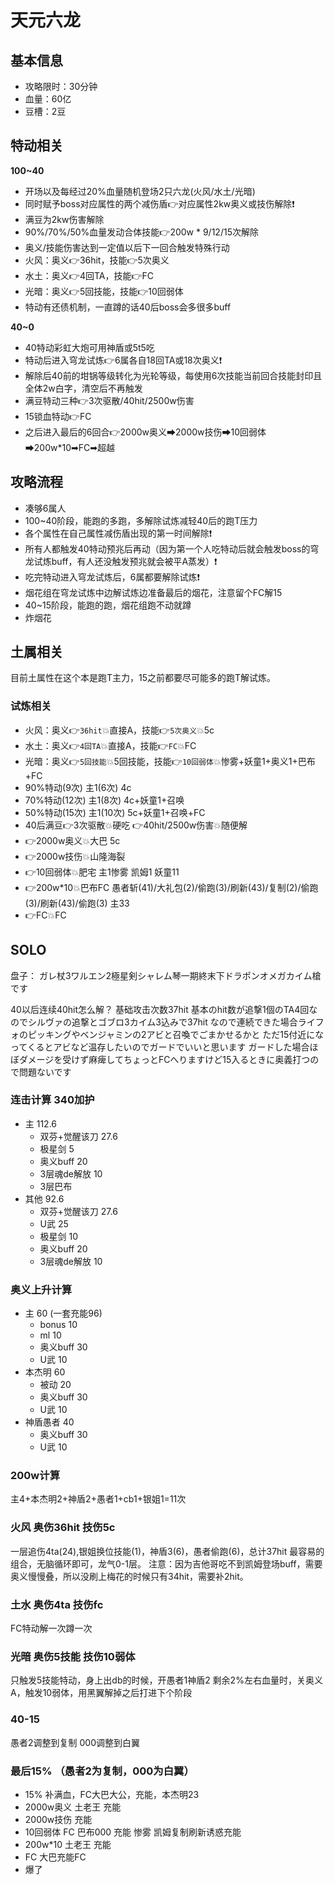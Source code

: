 # 天元六龙

## 基本信息

- 攻略限时：30分钟
- 血量：60亿
- 豆槽：2豆

## 特动相关

**100~40**
- 开场以及每经过20%血量随机登场2只六龙(火风/水土/光暗)
- 同时赋予boss对应属性的两个减伤盾👉对应属性2kw奥义或技伤解除❗
- 满豆为2kw伤害解除
- 90%/70%/50%血量发动合体技能👉200w * 9/12/15次解除
- 奥义/技能伤害达到一定值以后下一回合触发特殊行动
- 火风：奥义👉36hit，技能👉5次奥义
- 水土：奥义👉4回TA，技能👉FC
- 光暗：奥义👉5回技能，技能👉10回弱体
- 特动有还债机制，一直蹲的话40后boss会多很多buff

**40~0**
- 40特动彩虹大炮可用神盾或5t5吃
- 特动后进入穹龙试炼👉6属各自18回TA或18次奥义❗
- 解除后40前的坩锅等级转化为光轮等级，每使用6次技能当前回合技能封印且全体2w白字，清空后不再触发
- 满豆特动三种👉3次驱散/40hit/2500w伤害
- 15锁血特动👉FC
- 之后进入最后的6回合👉2000w奥义➡2000w技伤➡10回弱体➡200w*10➡FC➡超越

## 攻略流程
- 凑够6属人
- 100~40阶段，能跑的多跑，多解除试炼减轻40后的跑T压力
- 各个属性在自己属性减伤盾出现的第一时间解除❗
- 所有人都触发40特动预兆后再动（因为第一个人吃特动后就会触发boss的穹龙试炼buff，有人还没触发预兆就会被平A蒸发）❗
- 吃完特动进入穹龙试炼后，6属都要解除试炼❗
- 烟花组在穹龙试炼中边解试炼边准备最后的烟花，注意留个FC解15
- 40~15阶段，能跑的跑，烟花组跑不动就蹲
- 炸烟花

## 土属相关
目前土属性在这个本是跑T主力，15之前都要尽可能多的跑T解试炼。

### 试炼相关
- 火风：奥义👉`36hit`💥直接A，技能👉`5次奥义`💥5c
- 水土：奥义👉`4回TA`💥直接A，技能👉`FC`💥FC
- 光暗：奥义👉`5回技能`💥5回技能，技能👉`10回弱体`💥惨雾+妖童1+奥义1+巴布+FC
- 90%特动(9次) 主1(6次) 4c
- 70%特动(12次) 主1(8次) 4c+妖童1+召唤
- 50%特动(15次) 主1(10次) 5c+妖童1+召唤+FC
- 40后满豆👉3次驱散💥硬吃 👉40hit/2500w伤害💥随便解
- 👉2000w奥义💥大巴 5c
- 👉2000w技伤💥山隆海裂
- 👉10回弱体💥肥宅 主1惨雾 凯姆1 妖童11
- 👉200w*10💥巴布FC 愚者斩(41)/大礼包(2)/偷跑(3)/刷新(43)/复制(2)/偷跑(3)/刷新(43)/偷跑(3) 主33
- 👉FC💥FC

## SOLO

盘子：
ガレ杖3ワルエン2極星剣シャレム琴一期終末下ドラポンオメガカイム槍です

40以后连续40hit怎么解？
基础攻击次数37hit
基本のhit数が追撃1個のTA4回なのでシルヴァの追撃とゴブロ3カイム3込みで37hit
なので連続できた場合ライフォのピッキングやベンジャミンの2アビと召喚でごまかせるかと
ただ15付近になってくるとアビなど温存したいのでガードでいいと思います
ガードした場合ほぼダメージを受けず麻痺してちょっとFCへりますけど15入るときに奥義打つので問題ないです

### 连击计算 340加护
- 主 112.6
  - 双芬+觉醒该刀 27.6
  - 极星剑 5
  - 奥义buff 20
  - 3层魂de解放 10
  - 3层巴布
- 其他 92.6
  - 双芬+觉醒该刀 27.6
  - U武 25
  - 极星剑 10
  - 奥义buff 20
  - 3层魂de解放 10

### 奥义上升计算
- 主 60 (一套充能96)
  - bonus 10
  - ml 10
  - 奥义buff 30
  - U武 10
- 本杰明 60
  - 被动 20
  - 奥义buff 30
  - U武 10
- 神盾愚者 40
  - 奥义buff 30
  - U武 10

### 200w计算
主4+本杰明2+神盾2+愚者1+cb1+银姐1=11次

### 火风 奥伤36hit 技伤5c
一层追伤4ta(24),银姐换位技能(1)，神盾3(6)，愚者偷跑(6)，总计37hit
最容易的组合，无脑循环即可，龙气0-1层。
注意：因为吉他哥吃不到凯姆登场buff，需要奥义慢慢叠，所以没刷上梅花的时候只有34hit，需要补2hit。

### 土水 奥伤4ta 技伤fc
FC特动解一次蹲一次

### 光暗 奥伤5技能 技伤10弱体
只触发5技能特动，身上出db的时候，开愚者1神盾2
剩余2%左右血量时，关奥义A，触发10弱体，用黑翼解掉之后打进下个阶段

### 40-15
愚者2调整到复制
000调整到白翼

### 最后15% （愚者2为复制，000为白翼）
- 15% 补满血，FC大巴大公，充能，本杰明23
- 2000w奥义 土老王 充能
- 2000w技伤 充能
- 10回弱体 FC 巴布000 充能 惨雾 凯姆复制刷新诱惑充能
- 200w*10 土老王 充能
- FC 大巴充能FC
- 爆了
